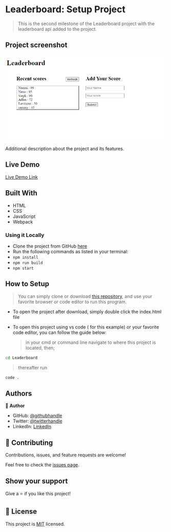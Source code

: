 # Leaderboard: Setup Project

> This is the second milestone of the Leaderboard project with the leaderboard api added to the project.

## Project screenshot

![screenshot](./app_screenshot.png)

Additional description about the project and its features.

## Live Demo

[Live Demo Link](https://mosams.github.io/Leaderboard/dist/)

## Built With

- HTML
- CSS
- JavaScript
- Webpack

### Using it Locally

- Clone the project from GitHub [here](https://github.com/Mosams/Leaderboard.git)
- Run the following commands as listed in your terminal:
- `npm install`
- `npm run build`
- `npm start`

## How to Setup

> You can simply clone or download [this repository](https://github.com/Mosams/Leaderboard.git), and use your favorite browser or code editor to run this program.

- To open the project after download, simply double click the index.html file

- To open this project using vs code ( for this example) or your favorite code editor, you can follow the guide below:
  > in your cmd or command line navigate to where this project is located, then;

```cmd
cd Leaderboard
```

> thereafter run

```cmd
code .
```

## Authors

👤 **Author**

- GitHub: [@githubhandle](https://github.com/Mosams/)
- Twitter: [@twitterhandle](https://twitter.com/sam_mongare)
- LinkedIn: [LinkedIn](https://www.linkedin.com/in/sammy-mongare-b8288310b/)

## 🤝 Contributing

Contributions, issues, and feature requests are welcome!

Feel free to check the [issues page](../../issues/).

## Show your support

Give a ⭐️ if you like this project!

## 📝 License

This project is [MIT](./MIT.md) licensed.
